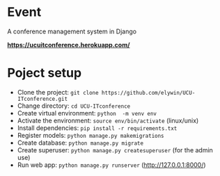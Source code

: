 # Event
A conference management system in Django

**https://ucuitconference.herokuapp.com/**

# Poject setup

- Clone the project: `git clone https://github.com/elywin/UCU-ITconference.git`
- Change directory: `cd UCU-ITconference`
- Create virtual environment: `python  -m venv env`
- Activate the environment: `source env/bin/activate` (linux/unix)
- Install dependencies: `pip install -r requirements.txt`
- Register models: `python manage.py makemigrations`
- Create database: `python manage.py migrate`
- Create superuser: `python manage.py createsuperuser` (for the admin use)
- Run web app: `python manage.py runserver`  (http://127.0.0.1:8000/)
